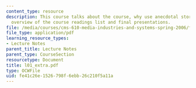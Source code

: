 ```yaml
---
content_type: resource
description: This course talks about the course, why use anecdotal stories?, and quick
  overview of the course readings list and final presentations.
file: /media/courses/cms-610-media-industries-and-systems-spring-2006/fe41c26e1526798f6ebb26c210f5a11a_l01_extra.pdf
file_type: application/pdf
learning_resource_types:
- Lecture Notes
parent_title: Lecture Notes
parent_type: CourseSection
resourcetype: Document
title: l01_extra.pdf
type: OCWFile
uid: fe41c26e-1526-798f-6ebb-26c210f5a11a
---
```

